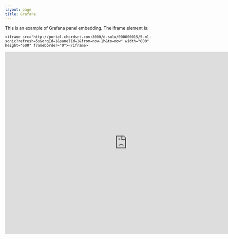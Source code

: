 ```yaml
---
layout: page
title: Grafana
---
```

This is an example of Grafana panel embedding. The iframe element is:
```
<iframe src="http://portal.chordsrt.com:3000/d-solo/000000015/5-ml-sonic?refresh=5s&orgId=1&panelId=1&from=now-1h&to=now" width="800" height="600" frameborder="0"></iframe>
```

<iframe src="http://portal.chordsrt.com:3000/d-solo/000000015/5-ml-sonic?refresh=5s&orgId=1&panelId=1&from=now-1h&to=now" width="800" height="600" frameborder="0"></iframe>
